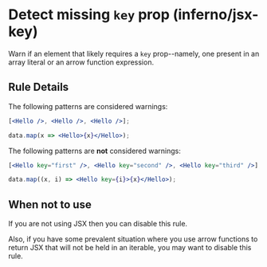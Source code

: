 # Detect missing `key` prop (inferno/jsx-key)

Warn if an element that likely requires a `key` prop--namely, one present in an
array literal or an arrow function expression.

## Rule Details

The following patterns are considered warnings:

```jsx
[<Hello />, <Hello />, <Hello />];

data.map(x => <Hello>{x}</Hello>);
```

The following patterns are **not** considered warnings:

```jsx
[<Hello key="first" />, <Hello key="second" />, <Hello key="third" />];

data.map((x, i) => <Hello key={i}>{x}</Hello>);
```

## When not to use

If you are not using JSX then you can disable this rule.

Also, if you have some prevalent situation where you use arrow functions to
return JSX that will not be held in an iterable, you may want to disable this
rule.
